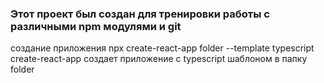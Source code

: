 ### Этот проект был создан для тренировки работы с различными npm модулями и git

создание приложения
npx create-react-app folder --template typescript 
create-react-app создает приложение с typescript шаблоном в папку folder

